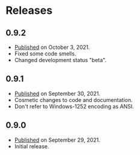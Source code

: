 ﻿# Releases

## 0.9.2
* [Published](https://pypi.org/project/subsy/0.9.2) on October 3, 2021.
* Fixed some code smells.
* Changed development status "beta".

## 0.9.1
* [Published](https://pypi.org/project/subsy/0.9.1) on September 30, 2021.
* Cosmetic changes to code and documentation.
* Don't refer to Windows-1252 encoding as ANSI.

## 0.9.0
* [Published](https://pypi.org/project/subsy/0.9.0) on September 29, 2021.
* Initial release.
